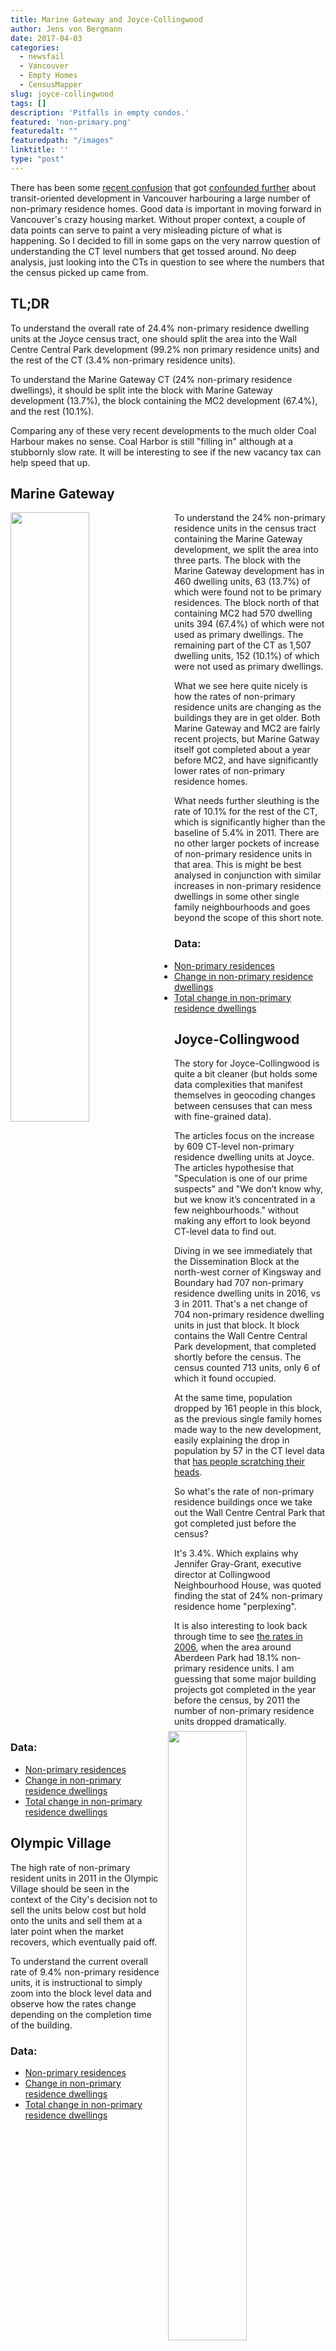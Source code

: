 ```yaml
---
title: Marine Gateway and Joyce-Collingwood
author: Jens von Bergmann
date: 2017-04-03
categories:
  - newsfail
  - Vancouver
  - Empty Homes
  - CensusMapper
slug: joyce-collingwood
tags: []
description: 'Pitfalls in empty condos.'
featured: 'non-primary.png'
featuredalt: ""
featuredpath: "/images"
linktitle: ''
type: "post"
---
```

There has been some [recent confusion](http://www.theglobeandmail.com/real-estate/vancouver/bcs-empty-home-problem-moving-beyond-just-vancouver/article34130746/)
that got [confounded further](http://vancouversun.com/business/local-business/three-transit-oriented-communities-in-metro-rival-coal-harbour-for-empty-or-underused-housing)
about transit-oriented development
in Vancouver harbouring a large number of non-primary residence homes. Good data is
important in moving forward in Vancouver's crazy housing market. Without proper
context, a couple of data points can serve to paint a very misleading picture
of what is happening. So I decided to fill in some gaps on the very narrow
question of understanding the CT level numbers that get tossed around.
No deep analysis, just looking into the CTs in question to see where the numbers that the census
picked up came from.

## TL;DR
To understand the overall rate of 24.4% non-primary residence dwelling units at the Joyce census tract,
one should split the area into the Wall Centre Central Park development (99.2% non primary residence units)
and the rest of the CT (3.4% non-primary residence units).

To understand the Marine Gateway CT (24% non-primary residence dwellings),
it should be split inte the block with Marine Gateway development (13.7%),
the block containing the MC2 development (67.4%), and the rest (10.1%).

Comparing any of these very recent developments to the much older Coal Harbour makes no sense.
Coal Harbor is still "filling in" although at a stubbornly slow rate. It will be interesting
to see if the new vacancy tax can help speed that up.

<!-- more -->

## Marine Gateway
<a href="https://www.google.ca/maps/@49.2114587,-123.1170704,3a,75y,94.33h,114.49t/data=!3m6!1e1!3m4!1sdPusgUyW9gIfMiDEYVcduw!2e0!7i13312!8i6656!6m1!1e1"><img src="/images/ec2_streetview.png" style="width:50%;float:left;margin-right:10px;"></a>

To understand the 24% non-primary residence units in the census tract containing the
Marine Gateway development, we split the area into three parts.
The block with the Marine Gateway
development has in 460 dwelling units, 63 (13.7%) of which were found not to be
primary residences. The block north of that containing MC2 had 570 dwelling units
394 (67.4%) of which were not used as primary dwellings. The remaining part of the
CT as 1,507 dwelling units, 152 (10.1%) of which were not used as primary dwellings.

What we see here quite nicely is how the rates of non-primary residence units
are changing as the buildings they are in get older. Both Marine Gateway and MC2 are fairly
recent projects, but Marine Gatway itself got completed about a year before MC2,
and have significantly lower rates of non-primary residence homes.

What needs further sleuthing is the rate of 10.1% for the rest of the CT,
which is significantly higher than the baseline of 5.4% in 2011. There are no
other larger pockets of increase of non-primary residence units in that area.
This is might be best analysed in conjunction with similar increases in non-primary
residence dwellings in some other single
family neighbourhoods and goes beyond the scope of this short note.



### Data:

* [Non-primary residences](https://censusmapper.ca/maps/584#16/49.2117/-123.1146)
* [Change in non-primary residence dwellings](https://censusmapper.ca/maps/586#15/49.2155/-123.1105)
* [Total change in non-primary residence dwellings](https://censusmapper.ca/maps/650#15/49.2155/-123.1105)



## Joyce-Collingwood
<a href="https://www.google.ca/maps/@49.2342503,-123.0248672,3a,75y,147.43h,109.85t/data=!3m6!1e1!3m4!1s22enJ14Z6DaYnXcsXcqYqw!2e0!7i13312!8i6656!6m1!1e1"><img src="/images/wall_centre.png" style="width:50%;float:right;margin-left:10px;"></a>
The story for Joyce-Collingwood is quite a bit cleaner (but holds some data complexities that
manifest themselves in geocoding changes between censuses that can mess with fine-grained data).

The articles focus on the increase by 609 CT-level non-primary residence dwelling units at Joyce. The articles
hypothesise that "Speculation is one of our prime suspects" and
"We don’t know why, but we know it’s concentrated in a few neighbourhoods."
without making any effort to look beyond CT-level data to find out.

Diving in we see immediately that the Dissemination Block at the north-west
corner of Kingsway and Boundary had 707 non-primary residence dwelling units in 2016,
vs 3 in 2011. That's a net change of 704 non-primary residence dwelling units
in just that block. It
block contains the Wall Centre Central Park development, that completed
shortly before the census. The census counted 713 units, only 6 of
which it found occupied.

At the same time, population dropped by 161 people in this block, as the
previous single family homes made way to the new development, easily
explaining the drop in population by 57 in the CT level data that
[has people scratching their heads](https://twitter.com/Ayan604/status/848952053435047936).

So what's the rate of non-primary residence buildings once we take out the
Wall Centre Central Park that got completed just before the census?

It's 3.4%. Which explains why Jennifer Gray-Grant, executive director at Collingwood Neighbourhood House,
was quoted finding the stat of 24% non-primary residence home "perplexing".

It is also interesting to look back through time to see
[the rates in 2006](https://censusmapper.ca/maps/400#16/49.2348/-123.0310), when
the area around Aberdeen Park had 18.1% non-primary residence units. I am guessing
that some major building projects got completed in the year before the census,
by 2011 the number of non-primary residence units dropped dramatically.

### Data:

* [Non-primary residences](https://censusmapper.ca/maps/584#16/49.2358/-123.0287)
* [Change in non-primary residence dwellings](https://censusmapper.ca/maps/586#16/49.2358/-123.0287)
* [Total change in non-primary residence dwellings](https://censusmapper.ca/maps/650#16/49.2358/-123.0287)


## Olympic Village
The high rate of non-primary resident units in 2011 in the Olympic Village should
be seen in the context of the City's decision not to sell the units below cost
but hold onto the units and sell them
at a later point when the market recovers, which eventually paid off.

To understand the current overall rate of 9.4% non-primary residence units, it is
instructional to simply zoom into the block level data and observe how the
rates change depending on the completion time of the building.

### Data:

* [Non-primary residences](https://censusmapper.ca/maps/584#15/49.2665/-123.1159)
* [Change in non-primary residence dwellings](https://censusmapper.ca/maps/586#15/49.2665/-123.1159)
* [Total change in non-primary residence dwellings](https://censusmapper.ca/maps/650#15/49.2665/-123.1159)
